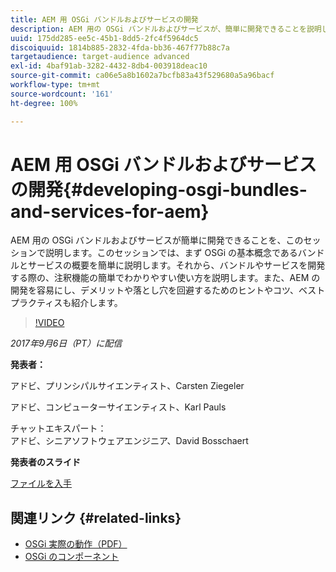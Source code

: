 ```yaml
---
title: AEM 用 OSGi バンドルおよびサービスの開発
description: AEM 用の OSGi バンドルおよびサービスが、簡単に開発できることを説明します。このセッションでは、まず OSGi の基本概念に関する簡単な説明から始めます。
uuid: 175dd285-ee5c-45b1-8dd5-2fc4f5964dc5
discoiquuid: 1814b885-2832-4fda-bb36-467f77b88c7a
targetaudience: target-audience advanced
exl-id: 4baf91ab-3282-4432-8db4-003918deac10
source-git-commit: ca06e5a8b1602a7bcfb83a43f529680a5a96bacf
workflow-type: tm+mt
source-wordcount: '161'
ht-degree: 100%

---
```


# AEM 用 OSGi バンドルおよびサービスの開発{#developing-osgi-bundles-and-services-for-aem}

AEM 用の OSGi バンドルおよびサービスが簡単に開発できることを、このセッションで説明します。このセッションでは、まず OSGi の基本概念であるバンドルとサービスの概要を簡単に説明します。それから、バンドルやサービスを開発する際の、注釈機能の簡単でわかりやすい使い方を説明します。また、AEM の開発を容易にし、デメリットや落とし穴を回避するためのヒントやコツ、ベストプラクティスも紹介します。

>[!VIDEO](https://video.tv.adobe.com/v/19654/?quality=9)

*2017年9月6日（PT）に配信*

**発表者：**

アドビ、プリンシパルサイエンティスト、Carsten Ziegeler

アドビ、コンピューターサイエンティスト、Karl Pauls

チャットエキスパート：\
アドビ、シニアソフトウェアエンジニア、David Bosschaert

**発表者のスライド**

[ファイルを入手](assets/aem-gems-osgi-best-practices-090617.pdf)

## 関連リンク {#related-links}

* [OSGi 実際の動作（PDF）](https://manning-content.s3.amazonaws.com/download/9/86fba2b-2ea2-48cc-855d-39e06df49ceb/OSGIiAsamplech1.pdf)
* [OSGi のコンポーネント](https://blog.osoco.de/2015/08/osgi-components-simply-simple-part-i/)
